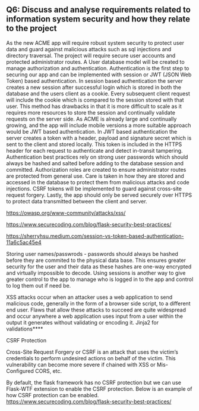 ## Q6: Discuss and analyse requirements related to information system security and how they relate to the project

As the new ACME app will require robust system security to protect user data and guard against malicious attacks such as sql injections and directory traversal. The project will require secure user accounts and protected administrator routes. A User database model will be created to manage authorization and authentication. Authentication is the first step to securing our app and can be implemented with session or JWT (JSON Web Token) based authentication. In session based authentication the server creates a new session after successful login which is stored in both the database and the users client as a cookie. Every subsequent client request will include the cookie which is compared to the session stored with that user. This method has drawbacks in that it is more difficult to scale as it requires more resources to store the session and continually validate requests on the server side. As ACME is already large and continually growing, and the app will include mobile versions a more suitable approach would be JWT based authentication. In JWT based authentication the server creates a token with a header, payload and signature secret which is sent to the client and stored locally. This token is included in the HTTPS header for each request to authenticate and detect in-transit tampering. Authentication best practices rely on strong user passwords which should always be hashed and salted before adding to the database session and committed. Authorization roles are created to ensure administrator routes are protected from general use. Care is taken in how they are stored and accessed in the database to protect them from malicious attacks and code injections. CSRF tokens will be implemented to guard against cross-site request forgery. Lastly, the app should only be served securely over HTTPS to protect data transmitted between the client and server.  


https://owasp.org/www-community/attacks/xss/

https://www.securecoding.com/blog/flask-security-best-practices/

https://sherryhsu.medium.com/session-vs-token-based-authentication-11a6c5ac45e4


Storing user names/passwrods - passwords should always be hashed before they are commited to the physical data base. This ensures greater security for the user and their data as these hashes are one-way encrypted and virtually impossible to decode. Using sessions is another way to give greater control to the app to manage who is logged in to the app and control to log them out if need be. 




 XSS attacks occur when an attacker uses a web application to send malicious code, generally in the form of a browser side script, to a different end user. Flaws that allow these attacks to succeed are quite widespread and occur anywhere a web application uses input from a user within the output it generates without validating or encoding it. Jinja2 for validations****


 CSRF Protection
 
Cross-Site Request Forgery or CSRF is an attack that uses the victim’s credentials to perform undesired actions on behalf of the victim. This vulnerability can become more severe if chained with XSS or Mis-Configured CORS, etc.
 
 
By default, the flask framework has no CSRF protection but we can use Flask-WTF extension to enable the CSRF protection. Below is an example of how CSRF protection can be enabled.
https://www.securecoding.com/blog/flask-security-best-practices/